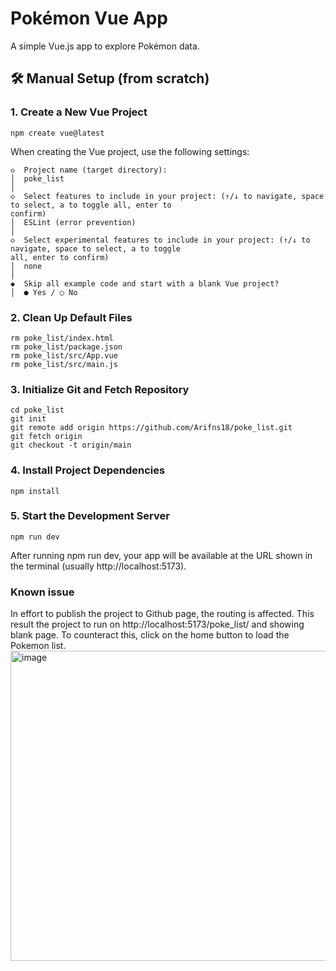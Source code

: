 # Pokémon Vue App  

A simple Vue.js app to explore Pokémon data.  

## 🛠️ Manual Setup (from scratch)  

### 1. Create a New Vue Project
```
npm create vue@latest
```

When creating the Vue project, use the following settings:  
```
◇  Project name (target directory):
│  poke_list
│
◇  Select features to include in your project: (↑/↓ to navigate, space to select, a to toggle all, enter to
confirm)
│  ESLint (error prevention)
│
◇  Select experimental features to include in your project: (↑/↓ to navigate, space to select, a to toggle
all, enter to confirm)
│  none
│
◆  Skip all example code and start with a blank Vue project?
│  ● Yes / ○ No
```

### 2. Clean Up Default Files
```
rm poke_list/index.html
rm poke_list/package.json
rm poke_list/src/App.vue
rm poke_list/src/main.js
```

### 3. Initialize Git and Fetch Repository
```
cd poke_list
git init
git remote add origin https://github.com/Arifns18/poke_list.git
git fetch origin
git checkout -t origin/main
```

### 4. Install Project Dependencies
```
npm install
```

### 5. Start the Development Server
```
npm run dev
```

After running npm run dev, your app will be available at the URL shown in the terminal (usually http://localhost:5173).

### Known issue
In effort to publish the project to Github page, the routing is affected. This result the project to run on http://localhost:5173/poke_list/ and showing blank page. To counteract this, click on the home button to load the Pokemon list.
<img width="1268" height="496" alt="image" src="https://github.com/user-attachments/assets/689aced8-e7a9-46ce-8a0e-431dabe1e75f" />


